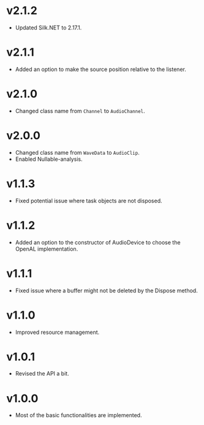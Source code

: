 # v2.1.2

- Updated Silk.NET to 2.17.1.

# v2.1.1

- Added an option to make the source position relative to the listener.

# v2.1.0

- Changed class name from `Channel` to `AudioChannel`.

# v2.0.0

- Changed class name from `WaveData` to `AudioClip`.
- Enabled Nullable-analysis.

# v1.1.3

- Fixed potential issue where task objects are not disposed.

# v1.1.2

- Added an option to the constructor of AudioDevice to choose the OpenAL implementation.

# v1.1.1

- Fixed issue where a buffer might not be deleted by the Dispose method.

# v1.1.0

- Improved resource management.

# v1.0.1

- Revised the API a bit.

# v1.0.0

- Most of the basic functionalities are implemented.
